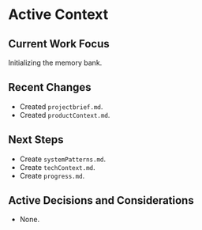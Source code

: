 # Active Context

## Current Work Focus

Initializing the memory bank.

## Recent Changes

*   Created `projectbrief.md`.
*   Created `productContext.md`.

## Next Steps

*   Create `systemPatterns.md`.
*   Create `techContext.md`.
*   Create `progress.md`.

## Active Decisions and Considerations

*   None.
